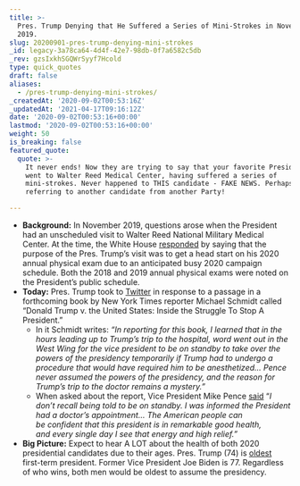 ```yaml
---
title: >-
  Pres. Trump Denying that He Suffered a Series of Mini-Strokes in November
  2019.
slug: 20200901-pres-trump-denying-mini-strokes
_id: legacy-3a78ca64-4d4f-42e7-98db-0f7a6582c5db
_rev: gzsIxkhSGQWrSyyf7Hcold
type: quick_quotes
draft: false
aliases:
  - /pres-trump-denying-mini-strokes/
_createdAt: '2020-09-02T00:53:16Z'
_updatedAt: '2021-04-17T09:16:12Z'
date: '2020-09-02T00:53:16+00:00'
lastmod: '2020-09-02T00:53:16+00:00'
weight: 50
is_breaking: false
featured_quote:
  quote: >-
    It never ends! Now they are trying to say that your favorite President, me,
    went to Walter Reed Medical Center, having suffered a series of
    mini-strokes. Never happened to THIS candidate - FAKE NEWS. Perhaps they are
    referring to another candidate from another Party!

---
```

* **Background:** In November 2019, questions arose when the President had an unscheduled visit to Walter Reed National Military Medical Center. At the time, the White House [responded](https://apnews.com/e3e5cdafbbc540afb0ae59c40715e02d) by saying that the purpose of the Pres. Trump’s visit was to get a head start on his 2020 annual physical exam due to an anticipated busy 2020 campaign schedule. Both the 2018 and 2019 annual physical exams were noted on the President’s public schedule.
* **Today:** Pres. Trump took to [Twitter](https://twitter.com/realDonaldTrump/status/1300811758051954695) in response to a passage in a forthcoming book by New York Times reporter Michael Schmidt called “Donald Trump v. the United States: Inside the Struggle To Stop A President.”
  * In it Schmidt writes: _“In reporting for this book, I learned that in the hours leading up to Trump’s trip to the hospital, word went out in the West Wing for the vice president to be on standby to take over the powers of the presidency temporarily if Trump had to undergo a procedure that would have required him to be anesthetized… Pence never assumed the powers of the presidency, and the reason for Trump’s trip to the doctor remains a mystery.”_
  * When asked about the report, Vice President Mike Pence [said](https://www.foxnews.com/politics/pence-dont-recall-put-on-standby-trump) “_I don’t recall being told to be on standby. I was informed the President had a doctor’s appointment… The American people can be confident that this president is in remarkable good health, and every single day I see that energy and high relief.”_
* **Big Picture:** Expect to hear A LOT about the health of both 2020 presidential candidates due to their ages. Pres. Trump (74) is [oldest](https://apnews.com/9bb19e782e224fbe948575ce25348645) first-term president. Former Vice President Joe Biden is 77. Regardless of who wins, both men would be oldest to assume the presidency.